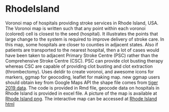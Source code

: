 # RhodeIsland
Voronoi map of hospitals providing stroke services in Rhode Island, USA. The Voronoi map is written such that any point within each voronoi (colored) cell is closest to the seed (hospital). It illustrates the points that large change to the system is required to improve delivery of stroke care. In this map, some hospitals are closer to counties in adjacent states. Also if patients are transported to the nearest hospital, then a lot of cases would have been taken to adjacent Primary Stroke Centre (PSC) rather than the Comprehensive Stroke Centre (CSC). PSC can provide clot busting therapy whereas CSC are capable of providing clot busting and clot extraction (thrombectomy). Uses deldir to create voronoi, and awesome icons for markers, ggmap for geocoding, leaflet for making map. new ggmap users should obtain key from Google Maps API the shape file comes from [tiger 2019 data](https://www.census.gov/geographies/mapping-files/time-series/geo/tiger-line-file.html). The code is provided in Rmd file, geocode data on hospitals in Rhode Island is provided in excel file. A picture of the map is available at [Rhode Island png](./Rhode_state_awesomeicon.png). The interactive map can be accessed at [Rhode Island html](./Rhode_state_awesomeicon.html)
